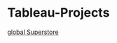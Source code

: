 # Tableau-Projects
[global Superstore](https://public.tableau.com/app/profile/dianne.broomfield.carter/viz/GlobalSuperstore_17417040355210/Dashboard1)
